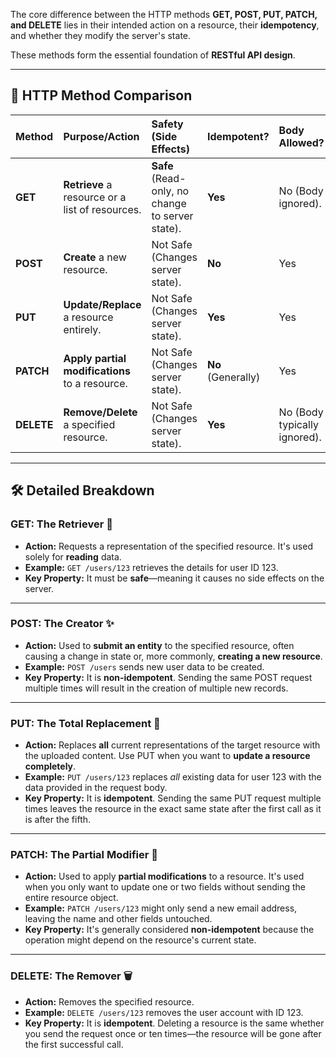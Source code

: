 The core difference between the HTTP methods **GET, POST, PUT, PATCH, and DELETE** lies in their intended action on a resource, their **idempotency**, and whether they modify the server's state.

These methods form the essential foundation of **RESTful API design**.

---

## 🚀 HTTP Method Comparison

| Method     | Purpose/Action                                  | Safety (Side Effects)                            | Idempotent?        | Body Allowed?                |
| :--------- | :---------------------------------------------- | :----------------------------------------------- | :----------------- | :--------------------------- |
| **GET**    | **Retrieve** a resource or a list of resources. | **Safe** (Read-only, no change to server state). | **Yes**            | No (Body ignored).           |
| **POST**   | **Create** a new resource.                      | Not Safe (Changes server state).                 | **No**             | Yes                          |
| **PUT**    | **Update/Replace** a resource entirely.         | Not Safe (Changes server state).                 | **Yes**            | Yes                          |
| **PATCH**  | **Apply partial modifications** to a resource.  | Not Safe (Changes server state).                 | **No** (Generally) | Yes                          |
| **DELETE** | **Remove/Delete** a specified resource.         | Not Safe (Changes server state).                 | **Yes**            | No (Body typically ignored). |

---

## 🛠️ Detailed Breakdown

### GET: The Retriever 🧐

- **Action:** Requests a representation of the specified resource. It's used solely for **reading** data.
- **Example:** `GET /users/123` retrieves the details for user ID 123.
- **Key Property:** It must be **safe**—meaning it causes no side effects on the server.

---

### POST: The Creator ✨

- **Action:** Used to **submit an entity** to the specified resource, often causing a change in state or, more commonly, **creating a new resource**.
- **Example:** `POST /users` sends new user data to be created.
- **Key Property:** It is **non-idempotent**. Sending the same POST request multiple times will result in the creation of multiple new records.

---

### PUT: The Total Replacement 🔄

- **Action:** Replaces **all** current representations of the target resource with the uploaded content. Use PUT when you want to **update a resource completely**.
- **Example:** `PUT /users/123` replaces _all_ existing data for user 123 with the data provided in the request body.
- **Key Property:** It is **idempotent**. Sending the same PUT request multiple times leaves the resource in the exact same state after the first call as it is after the fifth.

---

### PATCH: The Partial Modifier 🤏

- **Action:** Used to apply **partial modifications** to a resource. It's used when you only want to update one or two fields without sending the entire resource object.
- **Example:** `PATCH /users/123` might only send a new email address, leaving the name and other fields untouched.
- **Key Property:** It's generally considered **non-idempotent** because the operation might depend on the resource's current state.

---

### DELETE: The Remover 🗑️

- **Action:** Removes the specified resource.
- **Example:** `DELETE /users/123` removes the user account with ID 123.
- **Key Property:** It is **idempotent**. Deleting a resource is the same whether you send the request once or ten times—the resource will be gone after the first successful call.
